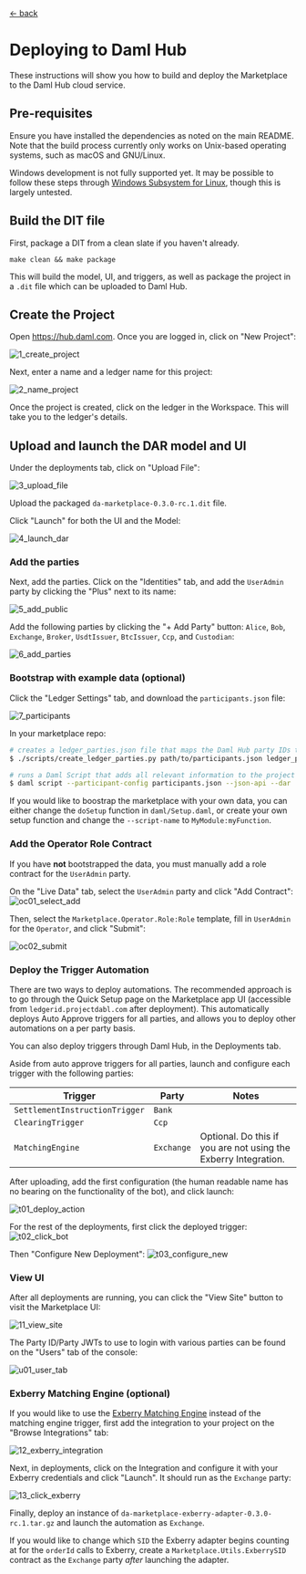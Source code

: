 [← back](../README.md)

# Deploying to Daml Hub

These instructions will show you how to build and deploy the Marketplace to the Daml Hub cloud service.

## Pre-requisites

Ensure you have installed the dependencies as noted on the main README. Note that the build process
currently only works on Unix-based operating systems, such as macOS and GNU/Linux.

Windows development is not fully supported yet. It may be possible to follow these steps through
[Windows Subsystem for Linux](https://docs.microsoft.com/en-us/windows/wsl/), though this is largely untested.

## Build the DIT file

First, package a DIT from a clean slate if you haven't already.

```
make clean && make package
```

This will build the model, UI, and triggers, as well as package the project in a `.dit` file which can be uploaded to Daml Hub.

## Create the Project

Open https://hub.daml.com. Once you are logged in, click on "New Project":

![1_create_project](https://user-images.githubusercontent.com/71082197/98857327-ec817480-242c-11eb-9bfe-972dd5b7aa7b.png)

Next, enter a name and a ledger name for this project:

![2_name_project](https://user-images.githubusercontent.com/71082197/98857328-ec817480-242c-11eb-9d03-8e7a0f260dd1.png)

Once the project is created, click on the ledger in the Workspace. This will take you to the ledger's details.

## Upload and launch the DAR model and UI

Under the deployments tab, click on "Upload File":

![3_upload_file](https://user-images.githubusercontent.com/71082197/98857330-ec817480-242c-11eb-8b07-4b0f88d3a39f.png)

Upload the packaged `da-marketplace-0.3.0-rc.1.dit` file.

Click "Launch" for both the UI and the Model:

![4_launch_dar](https://user-images.githubusercontent.com/71082197/98964004-4c802580-24d6-11eb-83bf-221a9d2ce9fa.png)

### Add the parties

Next, add the parties. Click on the "Identities" tab, and add the `UserAdmin` party by clicking the "Plus" next to its name:

![5_add_public](https://user-images.githubusercontent.com/71082197/98857333-ed1a0b00-242c-11eb-809a-a7a8a5e983ef.png)

Add the following parties by clicking the "+ Add Party" button: `Alice`, `Bob`, `Exchange`, `Broker`, `UsdtIssuer`, `BtcIssuer`, `Ccp`, and `Custodian`:

![6_add_parties](https://user-images.githubusercontent.com/71082197/98857334-ed1a0b00-242c-11eb-8f6a-4e385baca6f8.png)

### Bootstrap with example data (optional)

Click the "Ledger Settings" tab, and download the `participants.json` file:

![7_participants](https://user-images.githubusercontent.com/71082197/98857335-ed1a0b00-242c-11eb-9074-ff3c9d3c32f3.png)

In your marketplace repo:

```sh
# creates a ledger_parties.json file that maps the Daml Hub party IDs to party names
$ ./scripts/create_ledger_parties.py path/to/participants.json ledger_parties.json

# runs a Daml Script that adds all relevant information to the project ledger
$ daml script --participant-config participants.json --json-api --dar .daml/dist/da-marketplace-0.3.0-rc.1.dar --script-name Setup:doSetup --input-file ledger-parties.json
```

If you would like to boostrap the marketplace with your own data, you can either change the `doSetup` function in `daml/Setup.daml`, or create your own setup function and change the `--script-name` to `MyModule:myFunction`.

### Add the Operator Role Contract

If you have **not** bootstrapped the data, you must manually add a role contract for the `UserAdmin` party.

On the "Live Data" tab, select the `UserAdmin` party and click "Add Contract":
![oc01_select_add](https://user-images.githubusercontent.com/71082197/101641394-b0c3d580-39ff-11eb-94bd-6198dce25b70.png)

Then, select the `Marketplace.Operator.Role:Role` template, fill in `UserAdmin` for the `Operator`, and click "Submit":

![oc02_submit](https://user-images.githubusercontent.com/71082197/101641542-e072dd80-39ff-11eb-878e-7353730a46a6.png)

### Deploy the Trigger Automation

There are two ways to deploy automations. The recommended approach is to go through the Quick Setup page on the Marketplace app UI (accessible from `ledgerid.projectdabl.com` after deployment). This automatically deploys Auto Approve triggers for all parties, and allows you to deploy other automations on a per party basis.

You can also deploy triggers through Daml Hub, in the Deployments tab.

Aside from auto approve triggers for all parties, launch and configure each trigger with the following parties:

| Trigger                        | Party      | Notes                                                           |
| ------------------------------ | ---------- | --------------------------------------------------------------- |
| `SettlementInstructionTrigger` | `Bank`     |                                                                 |
| `ClearingTrigger`              | `Ccp`      |                                                                 |
| `MatchingEngine`               | `Exchange` | Optional. Do this if you are not using the Exberry Integration. |

After uploading, add the first configuration (the human readable name has no bearing on the functionality of the bot), and click launch:

![t01_deploy_action](https://user-images.githubusercontent.com/71082197/101640600-b371fb00-39fe-11eb-844e-1fc939f8f806.png)

For the rest of the deployments, first click the deployed trigger:
![t02_click_bot](https://user-images.githubusercontent.com/71082197/101640601-b371fb00-39fe-11eb-8be6-f5a1e6d2489f.png)

Then "Configure New Deployment":
![t03_configure_new](https://user-images.githubusercontent.com/71082197/101640602-b371fb00-39fe-11eb-9248-2e4d8938d275.png)

### View UI

After all deployments are running, you can click the "View Site" button to visit the Marketplace UI:

![11_view_site](https://user-images.githubusercontent.com/71082197/98857340-edb2a180-242c-11eb-9989-55aafc66199f.png)

The Party ID/Party JWTs to use to login with various parties can be found on the "Users" tab of the console:

![u01_user_tab](https://user-images.githubusercontent.com/71082197/101642392-f3d27880-3a00-11eb-8ea5-3cdf64c3828b.png)

### Exberry Matching Engine (optional)

If you would like to use the [Exberry Matching Engine](https://exberry.io/) instead of the matching engine trigger, first add the integration to your project on the "Browse Integrations" tab:

![12_exberry_integration](https://user-images.githubusercontent.com/71082197/98867810-32463900-243d-11eb-862d-0a9b322c6fef.png)

Next, in deployments, click on the Integration and configure it with your Exberry credentials and click "Launch". It should run as the `Exchange` party:

![13_click_exberry](https://user-images.githubusercontent.com/71082197/98867872-50139e00-243d-11eb-8448-479e46fd85df.png)

Finally, deploy an instance of `da-marketplace-exberry-adapter-0.3.0-rc.1.tar.gz` and launch the automation as `Exchange`.

If you would like to change which `SID` the Exberry adapter begins counting at for the `orderId` calls to Exberry, create a `Marketplace.Utils.ExberrySID` contract as the `Exchange` party _after_ launching the adapter.
